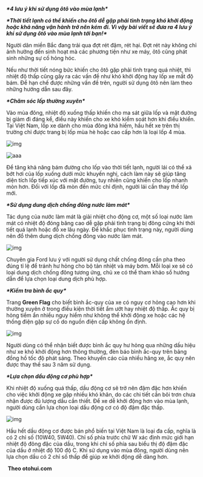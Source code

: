 ***\*4 lưu ý khi sử dụng ôtô vào mùa lạnh\****

***\*Thời tiết lạnh có thể khiến cho ôtô dễ gặp phải tình trạng khó khởi động hoặc khả năng vận hành trở nên kém đi. Vì vậy bài viết sẽ đưa ra 4 lưu ý khi sử dụng ôtô vào mùa lạnh tới bạn!\****

Người dân miền Bắc đang trải qua đợt rét đậm, rét hại. Đợt rét này không chỉ ảnh hưởng đến sinh hoạt mà các phương tiện như xe máy, ôtô cũng phát sinh những sự cố hỏng hóc.

Nếu như thời tiết nóng bức khiến cho ôtô gặp phải tình trạng quá nhiệt, thì nhiệt độ thấp cũng gây ra các vấn đề như khó khởi động hay lốp xe mất độ bám. Để hạn chế được những vấn đề trên, người sử dụng ôtô nên làm theo những hướng dẫn sau đây.

***\*Chăm sóc lốp thường xuyên\****

Vào mùa đông, nhiệt độ xuống thấp khiến cho ma sát giữa lốp và mặt đường bị giảm đi đáng kể, điều này khiến cho xe khó kiểm soát hơn khi điều khiển. Tại Việt Nam, lốp xe dành cho mùa đông khá hiếm, hầu hết xe trên thị trường chỉ được trang bị lốp mùa hè hoặc cao cấp hơn là loại lốp 4 mùa.

![img](file:////tmp/wps-anhld/ksohtml/wpsqdJm0V.png) 

![aaa](https://res.cloudinary.com/dzw5skdae/image/upload/v1611135295/eztodrive/wpsqdJm0V_dlleve.png)

Để tăng khả năng bám đường cho lốp vào thời tiết lạnh, người lái có thể xả bớt hơi của lốp xuống dưới mức khuyến nghị, cách làm này sẽ giúp tăng diện tích lốp tiếp xúc với mặt đường, tuy nhiên cũng khiến cho lốp nhanh mòn hơn. Đối với lốp đã mòn đến mức chỉ định, người lái cần thay thế lốp mới.

***\*Sử dụng dung dịch chống đông nước làm mát\****

Tác dụng của nước làm mát là giải nhiệt cho động cơ, một số loại nước làm mát có nhiệt độ đóng băng cao dễ gặp phải tình trạng bị đông cứng khi thời tiết quá lạnh hoặc đỗ xe lâu ngày. Để khắc phục tình trạng này, người dùng nên đổ thêm dung dịch chống đông vào nước làm mát.

![img](file:////tmp/wps-anhld/ksohtml/wpsTnbXaW.png) 

Chuyên gia Ford lưu ý với người sử dụng chất chống đông cần pha theo đúng tỉ lệ để tránh hư hỏng cho bộ tản nhiệt và máy bơm. Mỗi loại xe sẽ có loại dung dịch chống đông tương ứng, chủ xe có thể tham khảo sổ hướng dẫn để lựa chọn loại dung dịch phù hợp.

***\*Kiểm tra bình ắc quy\****

Trang **Green Flag** cho biết bình ắc-quy của xe có nguy cơ hỏng cao hơn khi thường xuyên ở trong điều kiện thời tiết ẩm ướt hay nhiệt độ thấp. Ắc quy bị hỏng tiềm ẩn nhiều nguy hiểm như không thể khởi động xe hoặc các hệ thống điện gặp sự cố do nguồn điện cấp không ổn định.

![img](file:////tmp/wps-anhld/ksohtml/wps09fGhT.png) 

Người dùng có thể nhận biết được bình ắc quy hư hỏng qua những dấu hiệu như xe khó khởi động hơn thông thường, đèn báo bình ắc-quy trên bảng đồng hồ tốc độ phát sáng. Theo khuyến cáo của nhiều hãng xe, ắc quy nên được thay thế sau 3 năm sử dụng.

***\*Lựa chọn dầu động cơ phù hợp\****

 Khi nhiệt độ xuống quá thấp, dầu động cơ sẽ trở nên đậm đặc hơn khiến cho việc khởi động xe gặp nhiều khó khăn, do các chi tiết cần bôi trơn chưa nhận được đủ lượng dầu cần thiết. Để xe dễ khởi động hơn vào mùa lạnh, người dùng cần lựa chọn loại dầu động cơ có độ đậm đặc thấp.

![img](file:////tmp/wps-anhld/ksohtml/wps2IVjHU.png) 

Hầu hết dầu động cơ được bán phổ biến tại Việt Nam là loại đa cấp, nghĩa là có 2 chỉ số (10W40, 5W40). Chỉ số phía trước chữ W xác định mức giới hạn nhiệt độ đông đặc của dầu, trong khi chỉ số phía sau biểu thị độ đậm đặc của dầu ở nhiệt độ 100 độ C. Khi sử dụng vào mùa đông, người dùng nên lựa chọn dầu có 2 chỉ số thấp để giúp xe khởi động dễ dàng hơn.

​									**Theo otohui.com**
